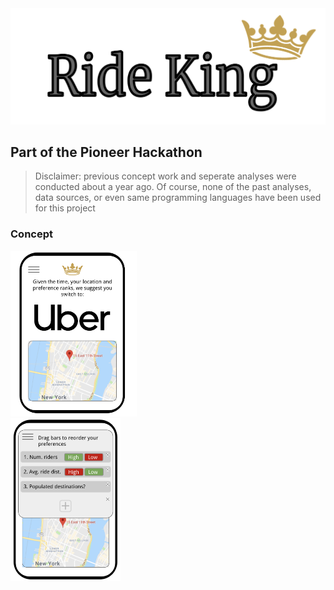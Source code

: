 <img src="https://github.com/sachaker/rideking/blob/master/img/logo.png">

Part of the Pioneer Hackathon
---
>Disclaimer: previous concept work and seperate analyses were conducted about a year ago. Of course, none of the past analyses, data sources, or even same programming languages have been used for this project

### Concept

<div class="row">
  <div class="column">
    <img src="https://github.com/sachaker/rideking/blob/master/img/concept1.png" width="40%">
  </div>
  <div class="column">
    <img src="https://github.com/sachaker/rideking/blob/master/img/concept2.png" width="35%">
  </div>
</div>

